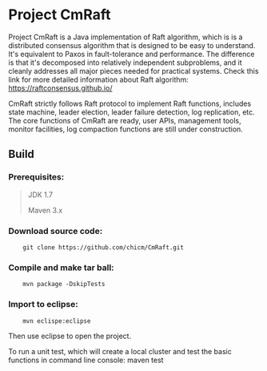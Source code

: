 Project CmRaft 
================

Project CmRaft is a Java implementation of Raft algorithm, which is  is a distributed consensus algorithm that is designed to be easy to understand. It's equivalent to Paxos in fault-tolerance and performance. The difference is that it's decomposed into relatively independent subproblems, and it cleanly addresses all major pieces needed for practical systems.
Check this link for more detailed information about Raft algorithm: https://raftconsensus.github.io/

CmRaft strictly follows Raft protocol to implement Raft functions, includes state machine, leader election, leader failure detection, log replication, etc. The core functions of CmRaft are ready, user APIs, management tools, monitor facilities, log compaction functions are still under construction.

Build 
------

### Prerequisites: 
>JDK 1.7
> 
>Maven 3.x

### Download source code: 
		git clone https://github.com/chicm/CmRaft.git

### Compile and make tar ball: 
		mvn package -DskipTests

### Import to eclipse: 
		mvn eclispe:eclipse
Then use eclipse to open the project.
> 
To run a unit test, which will create a local cluster and test the basic functions in command line console:
		maven test